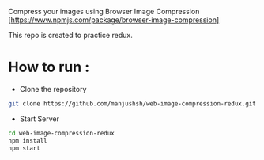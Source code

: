 Compress your images using Browser Image Compression [https://www.npmjs.com/package/browser-image-compression]

This repo is created to practice redux.

# How to run :
- Clone the repository

```bash
git clone https://github.com/manjushsh/web-image-compression-redux.git
```

- Start Server

```bash
cd web-image-compression-redux
npm install
npm start
```
